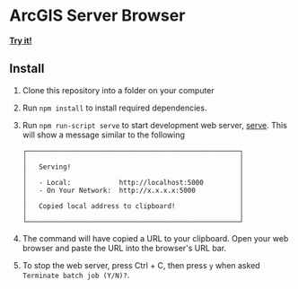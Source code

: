 # ArcGIS Server Browser

**[Try it!](https://wsdot-gis.github.io/arcgis-service-browser/)**

## Install

1. Clone this repository into a folder on your computer
2. Run `npm install` to install required dependencies.
3. Run `npm run-script serve` to start development web server, [serve]. This will show a message similar to the following

   ```console
   ┌─────────────────────────────────────────────────────┐
   │                                                     │
   │   Serving!                                          │
   │                                                     │
   │   - Local:            http://localhost:5000         │
   │   - On Your Network:  http://x.x.x.x:5000           │
   │                                                     │
   │   Copied local address to clipboard!                │
   │                                                     │
   └─────────────────────────────────────────────────────┘
   ```

4. The command will have copied a URL to your clipboard. Open your web browser and paste the URL into the browser's URL bar.
5. To stop the web server, press Ctrl + C, then press `y` when asked `Terminate batch job (Y/N)?`.

[serve]:https://github.com/zeit/serve#readme
